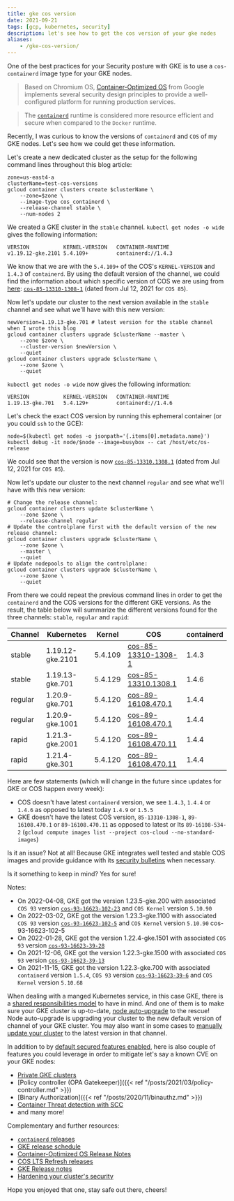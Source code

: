 ```yaml
---
title: gke cos version
date: 2021-09-21
tags: [gcp, kubernetes, security]
description: let's see how to get the cos version of your gke nodes 
aliases:
    - /gke-cos-version/
---
```

One of the best practices for your Security posture with GKE is to use a `cos-containerd` image type for your GKE nodes.

> Based on Chromium OS, [Container-Optimized OS](https://cloud.google.com/container-optimized-os/docs/concepts/security) from Google implements several security design principles to provide a well-configured platform for running production services.

> The [`containerd`](https://cloud.google.com/kubernetes-engine/docs/concepts/using-containerd) runtime is considered more resource efficient and secure when compared to the `Docker` runtime.

Recently, I was curious to know the versions of `containerd` and `COS` of my GKE nodes. Let's see how we could get these information.

Let's create a new dedicated cluster as the setup for the following command lines throughout this blog article:
```
zone=us-east4-a
clusterName=test-cos-versions
gcloud container clusters create $clusterName \
    --zone=$zone \
    --image-type cos_containerd \
    --release-channel stable \
    --num-nodes 2
```

We created a GKE cluster in the `stable` channel. `kubectl get nodes -o wide` gives the following information:
```
VERSION           KERNEL-VERSION   CONTAINER-RUNTIME
v1.19.12-gke.2101 5.4.109+         containerd://1.4.3
```

We know that we are with the `5.4.109+` of the COS's `KERNEL-VERSION` and `1.4.3` of `containerd`. By using the default version of the channel, we could find the information about which specific version of COS we are using from [here](https://cloud.google.com/kubernetes-engine/docs/release-notes#current_versions): [`cos-85-13310-1308-1`](https://cloud.google.com/container-optimized-os/docs/release-notes/m85#cos-85-13310-1308-1) (dated from Jul 12, 2021 for `COS 85`). 

Now let's update our cluster to the next version available in the `stable` channel and see what we'll have with this new version:
```
newVersion=1.19.13-gke.701 # latest version for the stable channel when I wrote this blog
gcloud container clusters upgrade $clusterName --master \
    --zone $zone \
    --cluster-version $newVersion \
    --quiet
gcloud container clusters upgrade $clusterName \
    --zone $zone \
    --quiet
```

`kubectl get nodes -o wide` now gives the following information:
```
VERSION           KERNEL-VERSION   CONTAINER-RUNTIME
1.19.13-gke.701   5.4.129+         containerd://1.4.6
```

Let's check the exact COS version by running this ephemeral container (or you could `ssh` to the GCE):
```
node=$(kubectl get nodes -o jsonpath='{.items[0].metadata.name}')
kubectl debug -it node/$node --image=busybox -- cat /host/etc/os-release
```
We could see that the version is now [`cos-85-13310.1308.1`](https://cloud.google.com/container-optimized-os/docs/release-notes/m85#cos-85-13310-1308-1) (dated from Jul 12, 2021 for `COS 85`).

Now let's update our cluster to the next channel `regular` and see what we'll have with this new version:
```
# Change the release channel:
gcloud container clusters update $clusterName \
    --zone $zone \
    --release-channel regular
# Update the controlplane first with the default version of the new release channel:
gcloud container clusters upgrade $clusterName \
    --zone $zone \
    --master \
    --quiet
# Update nodepools to align the controlplane:
gcloud container clusters upgrade $clusterName \
    --zone $zone \
    --quiet
```

From there we could repeat the previous command lines in order to get the `containerd` and the COS versions for the different GKE versions. As the result, the table below will summarize the different versions found for the three channels: `stable`, `regular` and `rapid`:

| Channel | Kubernetes | Kernel | COS | containerd |
|---|---|---|---|---|
| stable | 1.19.12-gke.2101 | 5.4.109 | [cos-85-13310-1308-1](https://cloud.google.com/container-optimized-os/docs/release-notes/m85#cos-85-13310-1308-1) | 1.4.3 |
| stable | 1.19.13-gke.701 | 5.4.129 | [cos-85-13310.1308.1](https://cloud.google.com/container-optimized-os/docs/release-notes/m85#cos-85-13310-1308-1) | 1.4.6 |
| regular | 1.20.9-gke.701 | 5.4.120 | [cos-89-16108.470.1](https://cloud.google.com/container-optimized-os/docs/release-notes/m89#cos-89-16108-470-1) | 1.4.4 |
| regular | 1.20.9-gke.1001 | 5.4.120 | [cos-89-16108.470.1](https://cloud.google.com/container-optimized-os/docs/release-notes/m89#cos-89-16108-470-1) | 1.4.4 |
| rapid | 1.21.3-gke.2001 | 5.4.120 | [cos-89-16108.470.11](https://cloud.google.com/container-optimized-os/docs/release-notes/m89#cos-89-16108-470-11) | 1.4.4 |
| rapid | 1.21.4-gke.301 | 5.4.120 | [cos-89-16108.470.11](https://cloud.google.com/container-optimized-os/docs/release-notes/m89#cos-89-16108-470-11) | 1.4.4 |

Here are few statements (which will change in the future since updates for GKE or COS happen every week):
- COS doesn't have latest `containerd` version, we see `1.4.3`, `1.4.4` or `1.4.6` as opposed to latest today `1.4.9` or `1.5.5`
- GKE doesn't have the latest COS version, `85-13310-1308-1`, `89-16108.470.1` or `89-16108.470.11` as opposed to latest or lts `89-16108-534-2` (`gcloud compute images list --project cos-cloud --no-standard-images`)

Is it an issue? Not at all! Because GKE integrates well tested and stable COS images and provide guidance with its [security bulletins](https://cloud.google.com/anthos/clusters/docs/security-bulletins) when necessary.

Is it something to keep in mind? Yes for sure! 

Notes:
- On 2022-04-08, GKE got the version 1.23.5-gke.200 with associated `COS 93` version [`cos-93-16623-102-23`](https://cloud.google.com/container-optimized-os/docs/release-notes/m93#cos-93-16623-102-23) and `COS Kernel` version `5.10.90`
- On 2022-03-02, GKE got the version 1.23.3-gke.1100 with associated `COS 93` version [`cos-93-16623-102-5`](https://cloud.google.com/container-optimized-os/docs/release-notes/m93#cos-93-16623-102-5) and `COS Kernel` version `5.10.90`
cos-93-16623-102-5
- On 2022-01-28, GKE got the version 1.22.4-gke.1501 with associated `COS 93` version [`cos-93-16623-39-28`](https://cloud.google.com/container-optimized-os/docs/release-notes/m93#cos-93-16623-39-28)
- On 2021-12-06, GKE got the version 1.22.3-gke.1500 with associated `COS 93` version [`cos-93-16623-39-13`](https://cloud.google.com/container-optimized-os/docs/release-notes/m93#cos-93-16623-39-13)
- On 2021-11-15, GKE got the version 1.22.3-gke.700 with associated `containerd` version `1.5.4`, `COS 93` version [`cos-93-16623-39-6`](https://cloud.google.com/container-optimized-os/docs/release-notes/m93#cos-93-16623-39-6) and `COS Kernel` version `5.10.68`

When dealing with a manged Kubernetes service, in this case GKE, there is a [shared responsibilities model](https://cloud.google.com/blog/products/containers-kubernetes/exploring-container-security-the-shared-responsibility-model-in-gke-container-security-shared-responsibility-model-gke) to have in mind. And one of them is to make sure your GKE cluster is up-to-date, [node auto-upgrade](https://cloud.google.com/kubernetes-engine/docs/how-to/node-auto-upgrades) to the rescue! Node auto-upgrade is upgrading your cluster to the new default version of channel of your GKE cluster. You may also want in some cases to [manually update your cluster](https://cloud.google.com/kubernetes-engine/docs/how-to/upgrading-a-cluster) to the latest version in that channel.

In addition to by [default secured features enabled](https://cloud.google.com/kubernetes-engine/docs/how-to/hardening-your-cluster#secure_defaults), here is also couple of features you could leverage in order to mitigate let's say a known CVE on your GKE nodes:
- [Private GKE clusters](https://cloud.google.com/kubernetes-engine/docs/how-to/private-clusters)
- [Policy controller (OPA Gatekeeper)]({{< ref "/posts/2021/03/policy-controller.md" >}})
- [Binary Authorization]({{< ref "/posts/2020/11/binauthz.md" >}})
- [Container Threat detection with SCC](https://cloud.google.com/security-command-center/docs/concepts-container-threat-detection-overview)
- and many more!

Complementary and further resources:
- [`containerd` releases](https://github.com/containerd/containerd/releases)
- [GKE release schedule](https://cloud.google.com/kubernetes-engine/docs/release-schedule)
- [Container-Optimized OS Release Notes](https://cloud.google.com/container-optimized-os/docs/release-notes)
- [COS LTS Refresh releases](https://cloud.google.com/container-optimized-os/docs/concepts/versioning#lts_refresh_releases)
- [GKE Release notes](https://cloud.google.com/kubernetes-engine/docs/release-notes)
- [Hardening your cluster's security](https://cloud.google.com/kubernetes-engine/docs/how-to/hardening-your-cluster)

Hope you enjoyed that one, stay safe out there, cheers!